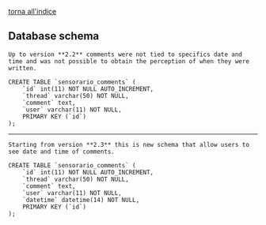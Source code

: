 [torna all'indice](https://github.com/sensorario/sensorario-comments/blob/master/readme.md)

## Database schema

    Up to version **2.2** comments were not tied to specifics date and time and was not possible to obtain the perception of when they were written.

    CREATE TABLE `sensorario_comments` (
        `id` int(11) NOT NULL AUTO_INCREMENT,
        `thread` varchar(50) NOT NULL,
        `comment` text,
        `user` varchar(11) NOT NULL,
        PRIMARY KEY (`id`)
    );

----

    Starting from version **2.3** this is new schema that allow users to see date and time of comments.

    CREATE TABLE `sensorario_comments` (
        `id` int(11) NOT NULL AUTO_INCREMENT,
        `thread` varchar(50) NOT NULL,
        `comment` text,
        `user` varchar(11) NOT NULL,
        `datetime` datetime(14) NOT NULL,
        PRIMARY KEY (`id`)
    );
